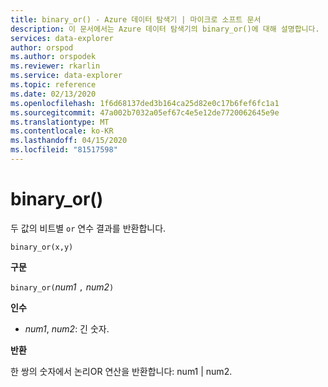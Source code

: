 ```yaml
---
title: binary_or() - Azure 데이터 탐색기 | 마이크로 소프트 문서
description: 이 문서에서는 Azure 데이터 탐색기의 binary_or()에 대해 설명합니다.
services: data-explorer
author: orspod
ms.author: orspodek
ms.reviewer: rkarlin
ms.service: data-explorer
ms.topic: reference
ms.date: 02/13/2020
ms.openlocfilehash: 1f6d68137ded3b164ca25d82e0c17b6fef6fc1a1
ms.sourcegitcommit: 47a002b7032a05ef67c4e5e12de7720062645e9e
ms.translationtype: MT
ms.contentlocale: ko-KR
ms.lasthandoff: 04/15/2020
ms.locfileid: "81517598"
---
```

# <a name="binary_or"></a>binary_or()

두 값의 비트별 `or` 연수 결과를 반환합니다. 

```kusto
binary_or(x,y)
```

**구문**

`binary_or(`*num1* `,` *num2*`)`

**인수**

* *num1*, *num2*: 긴 숫자.

**반환**

한 쌍의 숫자에서 논리OR 연산을 반환합니다: num1 | num2.